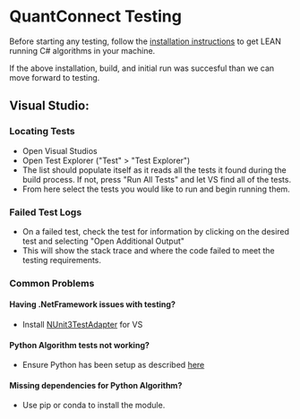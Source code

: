 QuantConnect Testing
=============

Before starting any testing, follow the [installation instructions](https://github.com/QuantConnect/Lean#installation-instructions) to get LEAN running C# algorithms in your machine. 

If the above installation, build, and initial run was succesful than we can move forward to testing.


## Visual Studio:

### Locating Tests

- Open Visual Studios
- Open Test Explorer ("Test" > "Test Explorer")
- The list should populate itself as it reads all the tests it found during the build process. If not, press "Run All Tests" and let VS find all of the tests.
- From here select the tests you would like to run and begin running them.


### Failed Test Logs

- On a failed test, check the test for information by clicking on the desired test and selecting "Open Additional Output"
- This will show the stack trace and where the code failed to meet the testing requirements. 


### Common Problems

#### Having .NetFramework issues with testing?
- Install [NUnit3TestAdapter](https://marketplace.visualstudio.com/items?itemName=NUnitDevelopers.NUnit3TestAdapter) for VS

#### Python Algorithm tests not working?
- Ensure Python has been setup as described [here](https://github.com/QuantConnect/Lean/tree/master/Algorithm.Python#install-python-36)

#### Missing dependencies for Python Algorithm?
- Use pip or conda to install the module.


